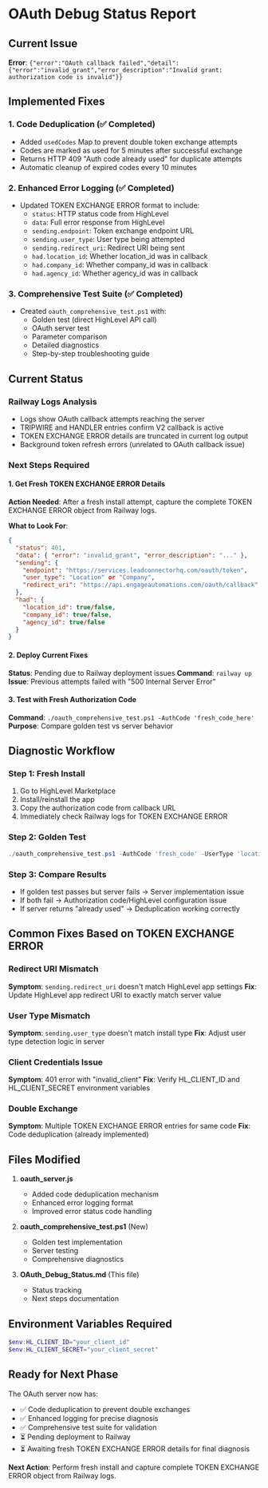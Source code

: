 # OAuth Debug Status Report

## Current Issue
**Error**: `{"error":"OAuth callback failed","detail":{"error":"invalid_grant","error_description":"Invalid grant: authorization code is invalid"}}`

## Implemented Fixes

### 1. Code Deduplication (✅ Completed)
- Added `usedCodes` Map to prevent double token exchange attempts
- Codes are marked as used for 5 minutes after successful exchange
- Returns HTTP 409 "Auth code already used" for duplicate attempts
- Automatic cleanup of expired codes every 10 minutes

### 2. Enhanced Error Logging (✅ Completed)
- Updated TOKEN EXCHANGE ERROR format to include:
  - `status`: HTTP status code from HighLevel
  - `data`: Full error response from HighLevel
  - `sending.endpoint`: Token exchange endpoint URL
  - `sending.user_type`: User type being attempted
  - `sending.redirect_uri`: Redirect URI being sent
  - `had.location_id`: Whether location_id was in callback
  - `had.company_id`: Whether company_id was in callback
  - `had.agency_id`: Whether agency_id was in callback

### 3. Comprehensive Test Suite (✅ Completed)
- Created `oauth_comprehensive_test.ps1` with:
  - Golden test (direct HighLevel API call)
  - OAuth server test
  - Parameter comparison
  - Detailed diagnostics
  - Step-by-step troubleshooting guide

## Current Status

### Railway Logs Analysis
- Logs show OAuth callback attempts reaching the server
- TRIPWIRE and HANDLER entries confirm V2 callback is active
- TOKEN EXCHANGE ERROR details are truncated in current log output
- Background token refresh errors (unrelated to OAuth callback issue)

### Next Steps Required

#### 1. Get Fresh TOKEN EXCHANGE ERROR Details
**Action Needed**: After a fresh install attempt, capture the complete TOKEN EXCHANGE ERROR object from Railway logs.

**What to Look For**:
```json
{
  "status": 401,
  "data": { "error": "invalid_grant", "error_description": "..." },
  "sending": {
    "endpoint": "https://services.leadconnectorhq.com/oauth/token",
    "user_type": "Location" or "Company",
    "redirect_uri": "https://api.engageautomations.com/oauth/callback"
  },
  "had": {
    "location_id": true/false,
    "company_id": true/false,
    "agency_id": true/false
  }
}
```

#### 2. Deploy Current Fixes
**Status**: Pending due to Railway deployment issues
**Command**: `railway up`
**Issue**: Previous attempts failed with "500 Internal Server Error"

#### 3. Test with Fresh Authorization Code
**Command**: `./oauth_comprehensive_test.ps1 -AuthCode 'fresh_code_here'`
**Purpose**: Compare golden test vs server behavior

## Diagnostic Workflow

### Step 1: Fresh Install
1. Go to HighLevel Marketplace
2. Install/reinstall the app
3. Copy the authorization code from callback URL
4. Immediately check Railway logs for TOKEN EXCHANGE ERROR

### Step 2: Golden Test
```powershell
./oauth_comprehensive_test.ps1 -AuthCode 'fresh_code' -UserType 'location'
```

### Step 3: Compare Results
- If golden test passes but server fails → Server implementation issue
- If both fail → Authorization code/HighLevel configuration issue
- If server returns "already used" → Deduplication working correctly

## Common Fixes Based on TOKEN EXCHANGE ERROR

### Redirect URI Mismatch
**Symptom**: `sending.redirect_uri` doesn't match HighLevel app settings
**Fix**: Update HighLevel app redirect URI to exactly match server value

### User Type Mismatch
**Symptom**: `sending.user_type` doesn't match install type
**Fix**: Adjust user type detection logic in server

### Client Credentials Issue
**Symptom**: 401 error with "invalid_client"
**Fix**: Verify HL_CLIENT_ID and HL_CLIENT_SECRET environment variables

### Double Exchange
**Symptom**: Multiple TOKEN EXCHANGE ERROR entries for same code
**Fix**: Code deduplication (already implemented)

## Files Modified

1. **oauth_server.js**
   - Added code deduplication mechanism
   - Enhanced error logging format
   - Improved error status code handling

2. **oauth_comprehensive_test.ps1** (New)
   - Golden test implementation
   - Server testing
   - Comprehensive diagnostics

3. **OAuth_Debug_Status.md** (This file)
   - Status tracking
   - Next steps documentation

## Environment Variables Required

```powershell
$env:HL_CLIENT_ID="your_client_id"
$env:HL_CLIENT_SECRET="your_client_secret"
```

## Ready for Next Phase

The OAuth server now has:
- ✅ Code deduplication to prevent double exchanges
- ✅ Enhanced logging for precise diagnosis
- ✅ Comprehensive test suite for validation
- ⏳ Pending deployment to Railway
- ⏳ Awaiting fresh TOKEN EXCHANGE ERROR details for final diagnosis

**Next Action**: Perform fresh install and capture complete TOKEN EXCHANGE ERROR object from Railway logs.
